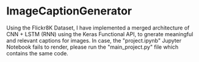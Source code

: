 # ImageCaptionGenerator
Using the Flickr8K Dataset, I have implemented a merged architecture of CNN + LSTM (RNN) using the Keras Functional API, to gnerate meaningful and relevant captions for images.
In case, the "project.ipynb" Jupyter Notebook fails to render, please run the "main_project.py" file which contains the same code.
